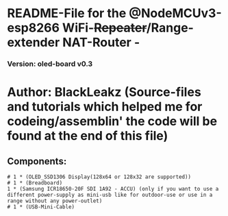 # README-File for the @NodeMCUv3-esp8266 WiFi-~~Repeater~~/Range-extender NAT-Router -
### Version: oled-board v0.3
# Author: BlackLeakz (Source-files and tutorials which helped me for codeing/assemblin' the code will be found at the end of this file)
## Components:
```
# 1 * (OLED_SSD1306 Display(128x64 or 128x32 are supported))
# 1 * (Breadboard)
1 * (Samsung ICR18650-20F SDI 1A92 - ACCU) (only if you want to use a different power-supply as mini-usb like for outdoor-use or use in a range without any power-outlet)
# 1 * (USB-Mini-Cable)
```
